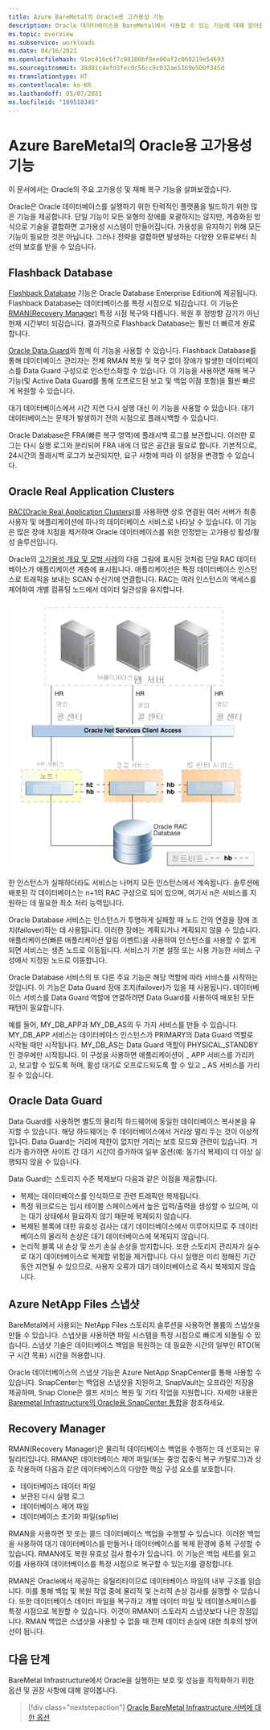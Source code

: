 ```yaml
---
title: Azure BareMetal의 Oracle용 고가용성 기능
description: Oracle 데이터베이스용 BareMetal에서 사용할 수 있는 기능에 대해 알아봅니다.
ms.topic: overview
ms.subservice: workloads
ms.date: 04/16/2021
ms.openlocfilehash: 91ec416c6f7c98100bf8ee00af2c060219e54693
ms.sourcegitcommit: 38d81c4afd3fec0c56cc9c032ae5169e500f345d
ms.translationtype: HT
ms.contentlocale: ko-KR
ms.lasthandoff: 05/07/2021
ms.locfileid: "109518345"
---
```

# <a name="high-availability-features-for-oracle-on-azure-baremetal"></a>Azure BareMetal의 Oracle용 고가용성 기능

이 문서에서는 Oracle의 주요 고가용성 및 재해 복구 기능을 살펴보겠습니다.

Oracle은 Oracle 데이터베이스를 실행하기 위한 탄력적인 플랫폼을 빌드하기 위한 많은 기능을 제공합니다. 단일 기능이 모든 유형의 장애를 포괄하지는 않지만, 계층화된 방식으로 기술을 결합하면 고가용성 시스템이 만들어집니다. 가용성을 유지하기 위해 모든 기능이 필요한 것은 아닙니다. 그러나 전략을 결합하면 발생하는 다양한 오류로부터 최선의 보호를 받을 수 있습니다. 

## <a name="flashback-database"></a>Flashback Database

[Flashback Database](https://docs.oracle.com/en/database/oracle/oracle-database/21/rcmrf/FLASHBACK-DATABASE.html#GUID-584AC79A-40C5-45CA-8C63-DED3BE3A4511) 기능은 Oracle Database Enterprise Edition에 제공됩니다. Flashback Database는 데이터베이스를 특정 시점으로 되감습니다. 이 기능은 [RMAN(Recovery Manager)](https://docs.oracle.com/en/cloud/paas/db-backup-cloud/csdbb/performing-general-restore-and-recovery-operations.html) 특정 시점 복구와 다릅니다. 복원 후 정방향 감기가 아닌 현재 시간부터 되감습니다. 결과적으로 Flashback Database는 훨씬 더 빠르게 완료합니다.
 
[Oracle Data Guard](https://docs.oracle.com/en/database/oracle/oracle-database/19/sbydb/preface.html#GUID-B6209E95-9DA8-4D37-9BAD-3F000C7E3590)와 함께 이 기능을 사용할 수 있습니다. Flashback Database를 통해 데이터베이스 관리자는 전체 RMAN 복원 및 복구 없이 장애가 발생한 데이터베이스를 Data Guard 구성으로 인스턴스화할 수 있습니다. 이 기능을 사용하면 재해 복구 기능(및 Active Data Guard를 통해 오프로드된 보고 및 백업 이점 포함)을 훨씬 빠르게 복원할 수 있습니다.
 
대기 데이터베이스에서 시간 지연 다시 실행 대신 이 기능을 사용할 수 있습니다. 대기 데이터베이스는 문제가 발생하기 전의 시점으로 플래시백할 수 있습니다.
 
Oracle Database은 FRA(빠른 복구 영역)에 플래시백 로그를 보관합니다. 이러한 로그는 다시 실행 로그와 분리되며 FRA 내에 더 많은 공간을 필요로 합니다. 기본적으로, 24시간의 플래시백 로그가 보관되지만, 요구 사항에 따라 이 설정을 변경할 수 있습니다.

## <a name="oracle-real-application-clusters"></a>Oracle Real Application Clusters

[RAC(Oracle Real Application Clusters)](https://docs.oracle.com/en/database/oracle/oracle-database/19/racad/introduction-to-oracle-rac.html#GUID-5A1B02A2-A327-42DD-A1AD-20610B2A9D92)를 사용하면 상호 연결된 여러 서버가 최종 사용자 및 애플리케이션에 하나의 데이터베이스 서비스로 나타날 수 있습니다. 이 기능은 많은 장애 지점을 제거하며 Oracle 데이터베이스를 위한 인정받는 고가용성 활성/활성 솔루션입니다.

Oracle의 [고가용성 개요 및 모범 사례](https://docs.oracle.com/en/database/oracle/oracle-database/19/haovw/ha-features.html)의 다음 그림에 표시된 것처럼 단일 RAC 데이터베이스가 애플리케이션 계층에 표시됩니다. 애플리케이션은 특정 데이터베이스 인스턴스로 트래픽을 보내는 SCAN 수신기에 연결합니다. RAC는 여러 인스턴스의 액세스를 제어하여 개별 컴퓨팅 노드에서 데이터 일관성을 유지합니다.

![Oracle RAC의 아키텍처에 대한 개요를 보여주는 다이어그램.](media/oracle-high-availability/oracle-real-application-clusters.png)

한 인스턴스가 실패하더라도 서비스는 나머지 모든 인스턴스에서 계속됩니다. 솔루션에 배포된 각 데이터베이스는 n+1의 RAC 구성으로 되어 있으며, 여기서 n은 서비스를 지원하는 데 필요한 최소 처리 능력입니다.

Oracle Database 서비스는 인스턴스가 투명하게 실패할 때 노드 간의 연결을 장애 조치(failover)하는 데 사용됩니다. 이러한 장애는 계획되거나 계획되지 않을 수 있습니다. 애플리케이션(빠른 애플리케이션 알림 이벤트)을 사용하여 인스턴스를 사용할 수 없게 되면 서비스는 생존 노드로 이동됩니다. 서비스가 기본 설정 또는 사용 가능한 서비스 구성에서 지정된 노드로 이동합니다.

Oracle Database 서비스의 또 다른 주요 기능은 해당 역할에 따라 서비스를 시작하는 것입니다. 이 기능은 Data Guard 장애 조치(failover)가 있을 때 사용됩니다. 데이터베이스 서비스를 Data Guard 역할에 연결하려면 Data Guard를 사용하여 배포된 모든 패턴이 필요합니다.

예를 들어, MY\_DB\_APP과 MY\_DB\_AS의 두 가지 서비스를 만들 수 있습니다. MY\_DB\_APP 서비스는 데이터베이스 인스턴스가 PRIMARY의 Data Guard 역할로 시작될 때만 시작됩니다. MY\_DB\_AS는 Data Guard 역할이 PHYSICAL\_STANDBY인 경우에만 시작됩니다. 이 구성을 사용하면 애플리케이션이 \_ APP 서비스를 가리키고, 보고할 수 있도록 하며, 활성 대기로 오프로드되도록 할 수 있고 \_ AS 서비스를 가리킬 수 있습니다.

## <a name="oracle-data-guard"></a>Oracle Data Guard

Data Guard를 사용하면 별도의 물리적 하드웨어에 동일한 데이터베이스 복사본을 유지할 수 있습니다. 해당 하드웨어는 주 데이터베이스에서 거리상 멀리 두는 것이 이상적입니다. Data Guard는 거리에 제한이 없지만 거리는 보호 모드와 관련이 있습니다. 거리가 증가하면 사이트 간 대기 시간이 증가하여 일부 옵션(예: 동기식 복제)이 더 이상 실행되지 않을 수 있습니다.

Data Guard는 스토리지 수준 복제보다 다음과 같은 이점을 제공합니다.

- 복제는 데이터베이스를 인식하므로 관련 트래픽만 복제됩니다.
- 특정 워크로드는 임시 테이블 스페이스에서 높은 입력/출력을 생성할 수 있으며, 이는 대기 상태에서 필요하지 않기 때문에 복제되지 않습니다.
- 복제된 블록에 대한 유효성 검사는 대기 데이터베이스에서 이루어지므로 주 데이터베이스의 물리적 손상은 대기 데이터베이스에 복제되지 않습니다.
- 논리적 블록 내 손상 및 쓰기 손실 손상을 방지합니다. 또한 스토리지 관리자가 실수로 대기 데이터베이스로 복제할 위험을 제거합니다.
다시 실행은 미리 정해진 기간 동안 지연될 수 있으므로, 사용자 오류가 대기 데이터베이스로 즉시 복제되지 않습니다.

## <a name="azure-netapp-files-snapshots"></a>Azure NetApp Files 스냅샷

BareMetal에서 사용되는 NetApp Files 스토리지 솔루션을 사용하면 볼륨의 스냅샷을 만들 수 있습니다. 스냅샷을 사용하면 파일 시스템을 특정 시점으로 빠르게 되돌릴 수 있습니다. 스냅샷 기술은 데이터베이스 백업을 복원하는 데 필요한 시간의 일부인 RTO(복구 시간 목표) 시간을 허용합니다.

Oracle 데이터베이스의 스냅샷 기능은 Azure NetApp SnapCenter를 통해 사용할 수 있습니다. SnapCenter는 백업용 스냅샷을 지원하고, SnapVault는 오프라인 저장을 제공하며, Snap Clone은 셀프 서비스 복원 및 기타 작업을 지원합니다. 자세한 내용은 [Baremetal Infrastructure의 Oracle용 SnapCenter 통합](netapp-snapcenter-integration-oracle-baremetal.md)을 참조하세요.

## <a name="recovery-manager"></a>Recovery Manager

RMAN(Recovery Manager)은 물리적 데이터베이스 백업을 수행하는 데 선호되는 유틸리티입니다. RMAN은 데이터베이스 제어 파일(또는 중앙 집중식 복구 카탈로그)과 상호 작용하여 다음과 같은 데이터베이스의 다양한 핵심 구성 요소를 보호합니다.

- 데이터베이스 데이터 파일
- 보관된 다시 실행 로그
- 데이터베이스 제어 파일
- 데이터베이스 초기화 파일(spfile)

RMAN을 사용하면 핫 또는 콜드 데이터베이스 백업을 수행할 수 있습니다. 이러한 백업을 사용하여 대기 데이터베이스를 만들거나 데이터베이스를 복제 환경에 중복 구성할 수 있습니다. RMAN에도 복원 유효성 검사 함수가 있습니다. 이 기능은 백업 세트를 읽고 이를 사용하여 데이터베이스를 특정 시점으로 복구할 수 있는지를 결정합니다.

RMAN은 Oracle에서 제공하는 유틸리티이므로 데이터베이스 파일의 내부 구조를 읽습니다. 이를 통해 백업 및 복원 작업 중에 물리적 및 논리적 손상 검사를 실행할 수 있습니다. 또한 데이터베이스 데이터 파일을 복구하고 개별 데이터 파일 및 테이블스페이스를 특정 시점으로 복원할 수 있습니다. 이것이 RMAN이 스토리지 스냅샷보다 나은 장점입니다. RMAN 백업은 스냅샷을 사용할 수 없을 때 전체 데이터 손실에 대한 최후의 방어선이 됩니다.

## <a name="next-steps"></a>다음 단계

BareMetal Infrastructure에서 Oracle을 실행하는 보호 및 성능을 최적화하기 위한 옵션 및 권장 사항에 대해 알아봅니다.

> [!div class="nextstepaction"]
> [Oracle BareMetal Infrastructure 서버에 대한 옵션](options-considerations-high-availability.md)
